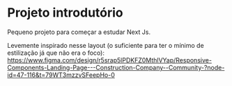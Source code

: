 # Projeto introdutório

Pequeno projeto para começar a estudar Next Js.

Levemente inspirado nesse layout (o suficiente para ter o mínimo de estilização já que não era o foco):
https://www.figma.com/design/r5srap5lPDKFZ0MthlVYap/Responsive-Components-Landing-Page---Construction-Company--Community-?node-id=47-116&t=79WT3mzzvSFeepHo-0
